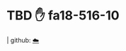 # TBD :hand: fa18-516-10


| github: [:cloud:](https://github.com/cloudmesh-community/fa18-516-10/blob/master/project-paper/report.md)
